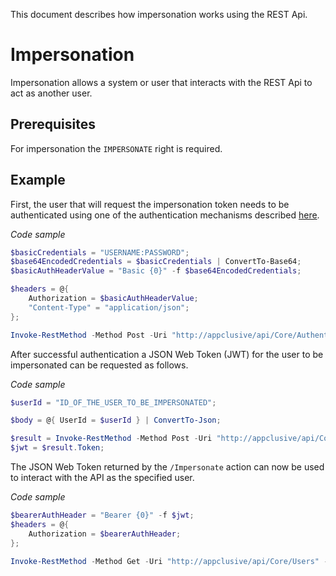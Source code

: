 This document describes how impersonation works using the REST Api.


# Impersonation

Impersonation allows a system or user that interacts with the REST Api to act as another user.

## Prerequisites

For impersonation the `IMPERSONATE` right is required.

## Example

First, the user that will request the impersonation token needs to be authenticated using one of the authentication mechanisms described [here](Authentication).

*Code sample*

```powershell
$basicCredentials = "USERNAME:PASSWORD";
$base64EncodedCredentials = $basicCredentials | ConvertTo-Base64;
$basicAuthHeaderValue = "Basic {0}" -f $base64EncodedCredentials;

$headers = @{
	Authorization = $basicAuthHeaderValue;
	"Content-Type" = "application/json";
};

Invoke-RestMethod -Method Post -Uri "http://appclusive/api/Core/Authentications/BasicLogin" -Headers $headers;
```

After successful authentication a JSON Web Token (JWT) for the user to be impersonated can be requested as follows.

*Code sample*

```powershell
$userId = "ID_OF_THE_USER_TO_BE_IMPERSONATED";

$body = @{ UserId = $userId } | ConvertTo-Json;

$result = Invoke-RestMethod -Method Post -Uri "http://appclusive/api/Core/Authentications/Impersonate" -Headers $headers -Body $body;
$jwt = $result.Token;
```

The JSON Web Token returned by the `/Impersonate` action can now be used to interact with the API as the specified user.

*Code sample*

```powershell
$bearerAuthHeader = "Bearer {0}" -f $jwt;
$headers = @{
	Authorization = $bearerAuthHeader;
};

Invoke-RestMethod -Method Get -Uri "http://appclusive/api/Core/Users" -Headers $headers;
```
